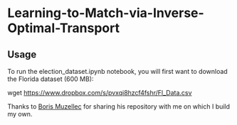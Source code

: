 # Learning-to-Match-via-Inverse-Optimal-Transport

## Usage

To run the election_dataset.ipynb notebook, you will first want to download the Florida dataset (600 MB):

wget https://www.dropbox.com/s/pvxqi8hzcf4fshr/Fl_Data.csv

Thanks to [Boris Muzellec](https://github.com/BorisMuzellec/TROT) for sharing his repository with me on which I build my own.
